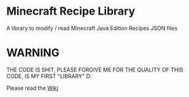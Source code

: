 # Minecraft Recipe Library

A library to modify / read Minecraft Java Edition Recipes JSON files

# WARNING
THE CODE IS SHIT, PLEASE FORGIVE ME FOR THE QUALITY OF THIS CODE, IS MY FIRST "LIBRARY" D:

Please read the [Wiki](https://github.com/Xaxurro/MCRecipe-Lib/wiki)
